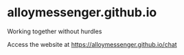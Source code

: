 # alloymessenger.github.io
Working together without hurdles

Access the website at https://alloymessenger.github.io/chat
